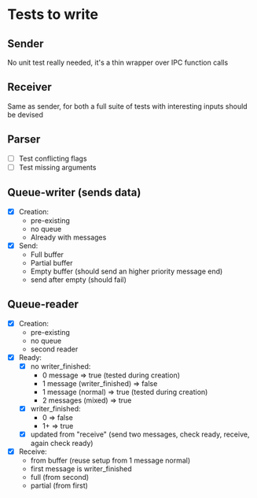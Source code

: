 # Tests to write

## Sender
No unit test really needed, it's a thin wrapper over IPC function calls

## Receiver
Same as sender, for both a full suite of tests with interesting inputs should be devised

## Parser
+ [ ] Test conflicting flags
+ [ ] Test missing arguments

## Queue-writer (sends data)
+ [x] Creation: 
    + pre-existing
    + no queue
    + Already with messages
+ [x] Send:
    + Full buffer
    + Partial buffer
    + Empty buffer (should send an higher priority message end)
    + send after empty (should fail)

## Queue-reader
+ [x] Creation:
    + pre-existing
    + no queue
    + second reader
+ [x] Ready:
    + [x] no writer_finished:
        + 0 message => true (tested during creation)
        + 1 message (writer_finished) => false
        + 1 message (normal) => true (tested during creation)
        + 2 messages (mixed) => true
    + [x] writer_finished: 
        + 0 => false
        + 1+ => true
    + [x] updated from "receive" (send two messages, check ready, receive, again check ready)
+ [x] Receive:
    + from buffer (reuse setup from 1 message normal)
    + first message is writer_finished
    + full (from second)
    + partial (from first)
